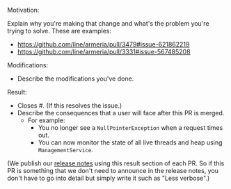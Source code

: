 Motivation:

Explain why you're making that change and what's the problem you're trying to solve.
These are examples:
- https://github.com/line/armeria/pull/3479#issue-621862219
- https://github.com/line/armeria/pull/3331#issue-567485208

Modifications:

- Describe the modifications you've done.

Result:

- Closes #<GitHub issue number>. (If this resolves the issue.)
- Describe the consequences that a user will face after this PR is merged.
  - For example:
    - You no longer see a `NullPointerException` when a request times out.
    - You can now monitor the state of all live threads and heap using `ManagementService`.

(We publish our [release notes](https://armeria.dev/release-notes/) using this result section of each PR.
So if this PR is something that we don't need to announce in the release notes, you don't have to go into detail
but simply write it such as "Less verbose".)
